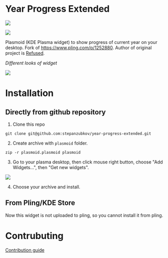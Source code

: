 # Year Progress Extended

![](https://img.shields.io/github/issues/stepanzubkov/year-progress-extended/good%20first%20issue?style=for-the-badge)

![](https://www.gnu.org/graphics/gplv3-127x51.png)

Plasmoid (KDE Plasma widget) to show progress of current year on your desktop. Fork of https://www.pling.com/p/1252880. Author of original project is [Refused](https://www.pling.com/u/Refused).

*Different looks of widget*

![](https://i.postimg.cc/W1Lk81Hw/Screenshot-20230506-130616.png)

# Installation

## Directly from github repository

1. Clone this repo

```
git clone git@github.com:stepanzubkov/year-progress-extended.git
```
2. Create archive with `plasmoid` folder.

```
zip -r plasmoid.plasmoid plasmoid
```

3. Go to your plasma desktop, then click mouse right button, choose "Add Widgets...", then "Get new widgets".

![](https://i.postimg.cc/26FQjRfL/Screenshot-20230426-202315.png)

4. Choose your archive and install.

## From Pling/KDE Store

Now this widget is not uploaded to pling, so you cannot install it from pling.

# Contrubuting

[Contribution guide](https://github.com/stepanzubkov/year-progress-extended/blob/main/CONTRIBUTING.md)
